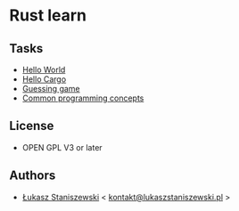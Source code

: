 # Rust learn

## Tasks

* [Hello World](001-helloWorld/main.rs)
* [Hello Cargo](002-hello-cargo)
* [Guessing game](003-guessing-game)
* [Common programming concepts](004-common-programming-concepts)

## License

* OPEN GPL V3 or later

## Authors

* [Łukasz Staniszewski](http://lukaszstaniszewski.pl) < kontakt@lukaszstaniszewski.pl >